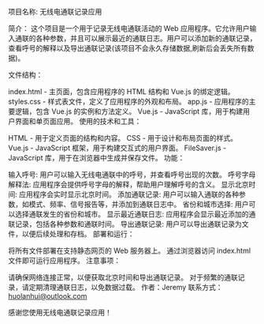 项目名称: 无线电通联记录应用

简介：
这个项目是一个用于记录无线电通联活动的 Web 应用程序。它允许用户输入通联的各种参数，并且可以展示最近的通联日志。用户可以添加新的通联记录，查看呼号的解释以及导出通联记录(该项目不会永久存储数据,刷新后会丢失所有数据)。

文件结构：

index.html - 主页面，包含应用程序的 HTML 结构和 Vue.js 的绑定逻辑。
styles.css - 样式表文件，定义了应用程序的外观和布局。
app.js - 应用程序的主要逻辑，包含 Vue.js 的实例和方法定义。
Vue.js - JavaScript 库，用于构建用户界面和单页面应用。
使用的技术和工具：

HTML - 用于定义页面的结构和内容。
CSS - 用于设计和布局页面的样式。
Vue.js - JavaScript 框架，用于构建交互式的用户界面。
FileSaver.js - JavaScript 库，用于在浏览器中生成并保存文件。
功能：

输入呼号: 用户可以输入无线电通联中的呼号，并查看呼号出现的次数。
呼号字母解释法: 应用程序会提供呼号字母的解释，帮助用户理解呼号的含义。
显示北京时间: 应用程序会实时显示北京时间。
添加通联记录: 用户可以输入通联的各种参数，如模式、频率、信号报告等，并添加到通联日志中。
省份和城市选择: 用户可以选择通联发生的省份和城市。
显示最近通联日志: 应用程序会显示最近添加的通联记录，包括各种参数和通联时间。
导出通联记录: 用户可以导出通联记录为文件，以便后续处理和存档。
部署和运行：

将所有文件部署在支持静态网页的 Web 服务器上。
通过浏览器访问 index.html 文件即可运行应用程序。
注意事项：

请确保网络连接正常，以便获取北京时间和导出通联记录。
对于频繁的通联记录，请定期清理通联日志，以免数据过载。
作者：Jeremy
联系方式：huolanhui@outlook.com

感谢您使用无线电通联记录应用！
